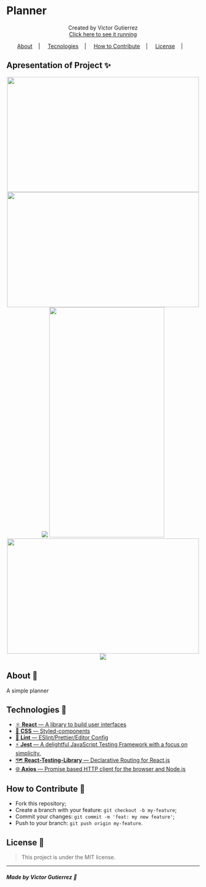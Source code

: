 <h1>Planner</h1>
<p align="center">
<label>Created by Victor Gutierrez</label> </br>
<a href="plannerbyvg.surge.sh"> Click here to see it running </a>
</p>

<p align="center">
<a href="#about-memo">About</a>&nbsp;&nbsp;&nbsp; | &nbsp;&nbsp;&nbsp;
<a href="#tecnologies-rocket">Tecnologies</a>&nbsp;&nbsp;&nbsp; | &nbsp;&nbsp;&nbsp;
<a href="#how-to-contribute-">How to Contribute</a>&nbsp;&nbsp;&nbsp; | &nbsp;&nbsp;&nbsp;
<a href="#license-scroll">License</a>&nbsp;&nbsp;&nbsp; | &nbsp;&nbsp;&nbsp;
</p>

## Apresentation of Project :sparkles:

<p align="center">
<image width="500" height="300" src="https://user-images.githubusercontent.com/62355596/86497877-5ab47d00-bd51-11ea-811d-5d9918073392.png" />
        <image width="500" height="300" src="https://user-images.githubusercontent.com/62355596/86497877-5ab47d00-bd51-11ea-811d-5d9918073392.png" />
        <image src="https://user-images.githubusercontent.com/62355596/86497889-699b2f80-bd51-11ea-8f8f-0f0eb8780fec.png" />
        <image width="300" height="600" src="https://user-images.githubusercontent.com/62355596/86497900-71f36a80-bd51-11ea-81b4-a4ff88fcc9f2.png" />
        <image width="500" height="300" src="https://user-images.githubusercontent.com/62355596/86497924-88012b00-bd51-11ea-92d5-ed82d93d4816.png" />
        <image src="https://user-images.githubusercontent.com/62355596/86497991-d57d9800-bd51-11ea-9242-3e7f43b68f2d.png" />
                     </p>

## About :memo:

A simple planner

## Technologies :rocket:

-   <a href="https://pt-br.reactjs.org/"> ⚛ **React** — A library to build user interfaces</a>
-   <a href="https://styled-components.com/">💅 **CSS** — Styled-components</a>
-   <a href="https://eslint.org/">💖 **Lint** — ESlint/Prettier/Editor Config</a>
-   <a href="https://jestjs.io/">⚡ **Jest** — A delightful JavaScript Testing Framework with a focus on simplicity.</a>
-   <a href="https://testing-library.com/docs/react-testing-library/intro">🗺 **React-Testing-Library** — Declarative Routing for React.js </a>
-   <a href="https://github.com/axios/axios"> 🌐 **Axios** — Promise based HTTP client for the browser and Node.js </a>

## How to Contribute 🤔

-   Fork this repository;
-   Create a branch with your feature: `git checkout -b my-feature`;
-   Commit your changes: `git commit -m 'feat: my new feature'`;
-   Push to your branch: `git push origin my-feature`.

## License :scroll:

> This project is under the MIT license.

---

##### Made by Victor Gutierrez :wave:
